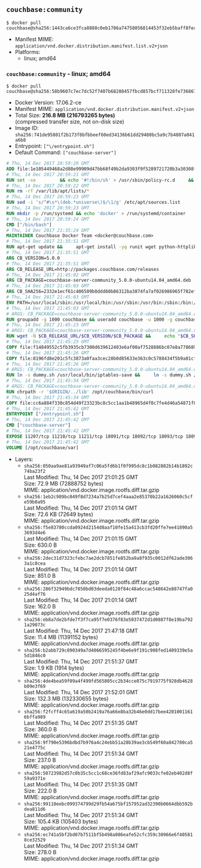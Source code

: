 ## `couchbase:community`

```console
$ docker pull couchbase@sha256:1443ca6ce3fca8888c0eb1786a74758056814453f32eb5baff8fec2bb082d1cc
```

-	Manifest MIME: `application/vnd.docker.distribution.manifest.list.v2+json`
-	Platforms:
	-	linux; amd64

### `couchbase:community` - linux; amd64

```console
$ docker pull couchbase@sha256:58b9607c7ec7dc52f7407b68288457fbcd857bcf711328fe7368678aae291412
```

-	Docker Version: 17.06.2-ce
-	Manifest MIME: `application/vnd.docker.distribution.manifest.v2+json`
-	Total Size: **216.8 MB (216793265 bytes)**  
	(compressed transfer size, not on-disk size)
-	Image ID: `sha256:741de95801f2b173f8bfbbeef60ed34136b61dd29480bc5a9c7b4807a041a6b8`
-	Entrypoint: `["\/entrypoint.sh"]`
-	Default Command: `["couchbase-server"]`

```dockerfile
# Thu, 14 Dec 2017 20:59:20 GMT
ADD file:1e105449468a2d88e99909d47bb68f49b2da9303f9f5289721720b3a30308f8e in / 
# Thu, 14 Dec 2017 20:59:21 GMT
RUN set -xe 		&& echo '#!/bin/sh' > /usr/sbin/policy-rc.d 	&& echo 'exit 101' >> /usr/sbin/policy-rc.d 	&& chmod +x /usr/sbin/policy-rc.d 		&& dpkg-divert --local --rename --add /sbin/initctl 	&& cp -a /usr/sbin/policy-rc.d /sbin/initctl 	&& sed -i 's/^exit.*/exit 0/' /sbin/initctl 		&& echo 'force-unsafe-io' > /etc/dpkg/dpkg.cfg.d/docker-apt-speedup 		&& echo 'DPkg::Post-Invoke { "rm -f /var/cache/apt/archives/*.deb /var/cache/apt/archives/partial/*.deb /var/cache/apt/*.bin || true"; };' > /etc/apt/apt.conf.d/docker-clean 	&& echo 'APT::Update::Post-Invoke { "rm -f /var/cache/apt/archives/*.deb /var/cache/apt/archives/partial/*.deb /var/cache/apt/*.bin || true"; };' >> /etc/apt/apt.conf.d/docker-clean 	&& echo 'Dir::Cache::pkgcache ""; Dir::Cache::srcpkgcache "";' >> /etc/apt/apt.conf.d/docker-clean 		&& echo 'Acquire::Languages "none";' > /etc/apt/apt.conf.d/docker-no-languages 		&& echo 'Acquire::GzipIndexes "true"; Acquire::CompressionTypes::Order:: "gz";' > /etc/apt/apt.conf.d/docker-gzip-indexes 		&& echo 'Apt::AutoRemove::SuggestsImportant "false";' > /etc/apt/apt.conf.d/docker-autoremove-suggests
# Thu, 14 Dec 2017 20:59:22 GMT
RUN rm -rf /var/lib/apt/lists/*
# Thu, 14 Dec 2017 20:59:23 GMT
RUN sed -i 's/^#\s*\(deb.*universe\)$/\1/g' /etc/apt/sources.list
# Thu, 14 Dec 2017 20:59:23 GMT
RUN mkdir -p /run/systemd && echo 'docker' > /run/systemd/container
# Thu, 14 Dec 2017 20:59:24 GMT
CMD ["/bin/bash"]
# Thu, 14 Dec 2017 21:35:24 GMT
MAINTAINER Couchbase Docker Team <docker@couchbase.com>
# Thu, 14 Dec 2017 21:35:51 GMT
RUN apt-get update &&     apt-get install -yq runit wget python-httplib2 chrpath     lsof lshw sysstat net-tools numactl  &&     apt-get autoremove && apt-get clean &&     rm -rf /var/lib/apt/lists/* /tmp/* /var/tmp/*
# Thu, 14 Dec 2017 21:35:51 GMT
ARG CB_VERSION=5.0.0
# Thu, 14 Dec 2017 21:35:51 GMT
ARG CB_RELEASE_URL=http://packages.couchbase.com/releases
# Thu, 14 Dec 2017 21:45:02 GMT
ARG CB_PACKAGE=couchbase-server-community_5.0.0-ubuntu14.04_amd64.deb
# Thu, 14 Dec 2017 21:45:03 GMT
ARG CB_SHA256=2332e1ecf61c406509b0ddd60b86312ba3874fa7af026986965f782ef0241c49
# Thu, 14 Dec 2017 21:45:03 GMT
ENV PATH=/usr/local/sbin:/usr/local/bin:/usr/sbin:/usr/bin:/sbin:/bin:/opt/couchbase/bin:/opt/couchbase/bin/tools:/opt/couchbase/bin/install
# Thu, 14 Dec 2017 21:45:03 GMT
# ARGS: CB_PACKAGE=couchbase-server-community_5.0.0-ubuntu14.04_amd64.deb CB_RELEASE_URL=http://packages.couchbase.com/releases CB_SHA256=2332e1ecf61c406509b0ddd60b86312ba3874fa7af026986965f782ef0241c49 CB_VERSION=5.0.0
RUN groupadd -g 1000 couchbase && useradd couchbase -u 1000 -g couchbase -M
# Thu, 14 Dec 2017 21:45:23 GMT
# ARGS: CB_PACKAGE=couchbase-server-community_5.0.0-ubuntu14.04_amd64.deb CB_RELEASE_URL=http://packages.couchbase.com/releases CB_SHA256=2332e1ecf61c406509b0ddd60b86312ba3874fa7af026986965f782ef0241c49 CB_VERSION=5.0.0
RUN wget -N $CB_RELEASE_URL/$CB_VERSION/$CB_PACKAGE &&     echo "$CB_SHA256  $CB_PACKAGE" | sha256sum -c - &&     dpkg -i ./$CB_PACKAGE && rm -f ./$CB_PACKAGE
# Thu, 14 Dec 2017 21:45:25 GMT
COPY file:f14849552c5fb3935cb7300d639612403e6af00af7528886bc07e8a778689a7e in /etc/service/couchbase-server/run 
# Thu, 14 Dec 2017 21:45:26 GMT
COPY file:8196fd8e201c5fc3873a0faa3cec28b0d85633e363c0c5788434f5b9a81cfa5b in /usr/local/bin/ 
# Thu, 14 Dec 2017 21:45:26 GMT
# ARGS: CB_PACKAGE=couchbase-server-community_5.0.0-ubuntu14.04_amd64.deb CB_RELEASE_URL=http://packages.couchbase.com/releases CB_SHA256=2332e1ecf61c406509b0ddd60b86312ba3874fa7af026986965f782ef0241c49 CB_VERSION=5.0.0
RUN ln -s dummy.sh /usr/local/bin/iptables-save &&     ln -s dummy.sh /usr/local/bin/lvdisplay &&     ln -s dummy.sh /usr/local/bin/vgdisplay &&     ln -s dummy.sh /usr/local/bin/pvdisplay
# Thu, 14 Dec 2017 21:45:34 GMT
# ARGS: CB_PACKAGE=couchbase-server-community_5.0.0-ubuntu14.04_amd64.deb CB_RELEASE_URL=http://packages.couchbase.com/releases CB_SHA256=2332e1ecf61c406509b0ddd60b86312ba3874fa7af026986965f782ef0241c49 CB_VERSION=5.0.0
RUN chrpath -r '$ORIGIN/../lib' /opt/couchbase/bin/curl
# Thu, 14 Dec 2017 21:45:34 GMT
COPY file:cc6a884f330c854d49f23323bc8c5cc1aa1b48965d4f0c7fe4d46a54871f866f in / 
# Thu, 14 Dec 2017 21:45:42 GMT
ENTRYPOINT ["/entrypoint.sh"]
# Thu, 14 Dec 2017 21:45:42 GMT
CMD ["couchbase-server"]
# Thu, 14 Dec 2017 21:45:42 GMT
EXPOSE 11207/tcp 11210/tcp 11211/tcp 18091/tcp 18092/tcp 18093/tcp 18094/tcp 8091/tcp 8092/tcp 8093/tcp 8094/tcp
# Thu, 14 Dec 2017 21:45:42 GMT
VOLUME [/opt/couchbase/var]
```

-	Layers:
	-	`sha256:050aa9ae81a93949af7c06a5fd6b1f0f995dc8c1b082882b14b1892c74ba23f2`  
		Last Modified: Thu, 14 Dec 2017 21:01:25 GMT  
		Size: 72.9 MB (72888752 bytes)  
		MIME: application/vnd.docker.image.rootfs.diff.tar.gzip
	-	`sha256:1eb2c989bc049f8d7234a7b25d7cef4aaa2e85370b22a1626060c5cfe59b0a95`  
		Last Modified: Thu, 14 Dec 2017 21:01:14 GMT  
		Size: 72.6 KB (72649 bytes)  
		MIME: application/vnd.docker.image.rootfs.diff.tar.gzip
	-	`sha256:f5e83780ccda0924d2154d8aaf10fe15a413cb3fd20ffe7ee41890a53693d4e6`  
		Last Modified: Thu, 14 Dec 2017 21:01:15 GMT  
		Size: 630.0 B  
		MIME: application/vnd.docker.image.rootfs.diff.tar.gzip
	-	`sha256:2dec31d7323cfebc7ae2dcb7851fe852ba9a8f935c0012df62ade3063a1c8cea`  
		Last Modified: Thu, 14 Dec 2017 21:01:14 GMT  
		Size: 851.0 B  
		MIME: application/vnd.docker.image.rootfs.diff.tar.gzip
	-	`sha256:286f32949bdc7850bd03deeda0128f84c48a6ccac548642e88747fa025d4af76`  
		Last Modified: Thu, 14 Dec 2017 21:01:14 GMT  
		Size: 162.0 B  
		MIME: application/vnd.docker.image.rootfs.diff.tar.gzip
	-	`sha256:eb8a7de2bfde7f3f7ca95f7e0376f83e5037472d1d0887f8e19ba7921a29073c`  
		Last Modified: Thu, 14 Dec 2017 21:47:18 GMT  
		Size: 11.4 MB (11391152 bytes)  
		MIME: application/vnd.docker.image.rootfs.diff.tar.gzip
	-	`sha256:b2abb729c890349a7d4066595245f4be6e9f191c908fed1409339e5a5d1846c0`  
		Last Modified: Thu, 14 Dec 2017 21:51:37 GMT  
		Size: 1.9 KB (1914 bytes)  
		MIME: application/vnd.docker.image.rootfs.diff.tar.gzip
	-	`sha256:4de4bea59f09a4f499fd565805cc2b34cce075c7919775f928db4628b09e3f69`  
		Last Modified: Thu, 14 Dec 2017 21:52:01 GMT  
		Size: 132.3 MB (132330655 bytes)  
		MIME: application/vnd.docker.image.rootfs.diff.tar.gzip
	-	`sha256:f2fcff4c65a619a50b2419a76a66e8ba32b46e0dd17bee42010011616bffa989`  
		Last Modified: Thu, 14 Dec 2017 21:51:35 GMT  
		Size: 360.0 B  
		MIME: application/vnd.docker.image.rootfs.diff.tar.gzip
	-	`sha256:9f790e5396bdbd7b976a4c24ebb51a28b39ae3cb549f60a842780ca521e4775c`  
		Last Modified: Thu, 14 Dec 2017 21:51:34 GMT  
		Size: 237.0 B  
		MIME: application/vnd.docker.image.rootfs.diff.tar.gzip
	-	`sha256:50723982d57c0b35c5cc1c68ce36fd83af29afc9033cfe02eb402d8f59a9371e`  
		Last Modified: Thu, 14 Dec 2017 21:51:35 GMT  
		Size: 222.0 B  
		MIME: application/vnd.docker.image.rootfs.diff.tar.gzip
	-	`sha256:99110eebc099374799d29fb54a675bf157952ad32390b0664dbb592bdea811d6`  
		Last Modified: Thu, 14 Dec 2017 21:51:34 GMT  
		Size: 105.4 KB (105403 bytes)  
		MIME: application/vnd.docker.image.rootfs.diff.tar.gzip
	-	`sha256:ec741a5bf2bd07b7511bf5b498a086eafe52cfc359c30966e6f405818ce32529`  
		Last Modified: Thu, 14 Dec 2017 21:51:34 GMT  
		Size: 278.0 B  
		MIME: application/vnd.docker.image.rootfs.diff.tar.gzip
